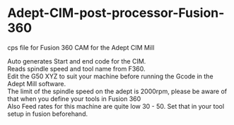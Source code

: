 # Adept-CIM-post-processor-Fusion-360
cps file for Fusion 360 CAM for the Adept CIM Mill

Auto generates Start and end code for the CIM. <br>
Reads spindle speed and tool name from F360. <br>
Edit the G50 XYZ to suit your machine before running the Gcode in the Adept Mill software.<br>
The limit of the spindle speed on the adept is 2000rpm, please be aware of that when you define your tools in Fusion 360 <br>
Also Feed rates for this machine are quite low 30 - 50. Set that in your tool setup in fusion beforehand.
